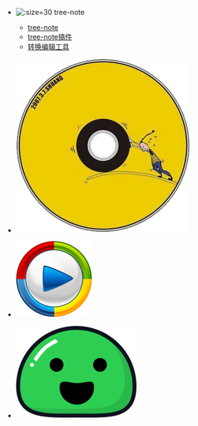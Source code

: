 * ![](img\note.ico ':size=30 tree-note')
    * [tree-note](nav\tree-note\tree001-嵌入文档.md)
    * [tree-note搞件](nav\tree-note\tree-note搞件.md)
    * [转换编辑工具](nav\转换编辑工具.md)
        
* [![](img\software.png ':size=30 软件收藏')](nav\nav002-软件收藏.md)
* [![](img\video.png ':size=30 视频收藏')](docs\nav\nav003-视频收藏.md)
* [![](img\docsify.svg ':size=30 docsify-themeable')](https://jhildenbiddle.github.io/docsify-themeable/#/introduction)

 

    


